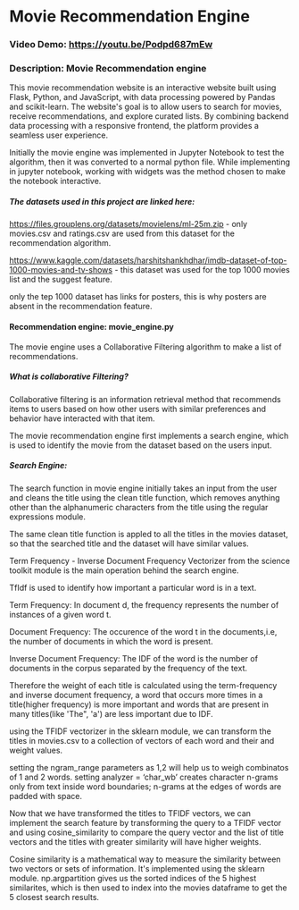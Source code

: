 # Movie Recommendation Engine
### Video Demo:  https://youtu.be/Podpd687mEw
### Description: Movie Recommendation engine

This movie recommendation website is an interactive website built using Flask, Python, and JavaScript, with data processing powered by Pandas and scikit-learn. The website's goal is to allow users to search for movies, receive recommendations, and explore curated lists. By combining backend data processing with a responsive frontend, the platform provides a seamless user experience.

Initially the movie engine was implemented in Jupyter Notebook to test the algorithm, then it was converted to a normal python file. While implementing in jupyter notebook, working with widgets was the method chosen to make the notebook interactive.

##### The datasets used in this project are linked here:

https://files.grouplens.org/datasets/movielens/ml-25m.zip - only movies.csv and ratings.csv are used from this dataset for the recommendation algorithm.

https://www.kaggle.com/datasets/harshitshankhdhar/imdb-dataset-of-top-1000-movies-and-tv-shows - this dataset was used for the top 1000 movies list and the suggest feature.

only the tep 1000 dataset has links for posters, this is why posters are absent in the recommendation feature.

#### Recommendation engine: movie_engine.py

The movie engine uses a Collaborative Filtering algorithm to make a list of recommendations.

##### What is collaborative Filtering?

Collaborative filtering is an information retrieval method that recommends items to users based on how other users with similar preferences and behavior have interacted with that item.

The movie recommendation engine first implements a search engine, which is used to identify the movie from the dataset based on the users input.

##### Search Engine:

The search function in movie engine initially takes an input from the user and cleans the title using the clean title function, which removes anything other than the alphanumeric characters from the title using the regular expressions module.

The same clean title function is appled to all the titles in the movies dataset, so that the searched title and the dataset will have similar values.

Term Frequency - Inverse Document Frequency Vectorizer from the science toolkit module is the main operation behind the search engine.

TfIdf is used to identify how important a particular word is in a text.

Term Frequency: In document d, the frequency represents the number of instances of a given word t.

Document Frequency: The occurence of the word t in the documents,i.e, the number of documents in which the word is present.

Inverse Document Frequency: The IDF of the word is the number of documents in the corpus separated by the frequency of the text.

Therefore the weight of each title is calculated using the term-frequency and inverse document frequency, a word that occurs more times in a title(higher frequency) is more important and words that are present in many titles(like 'The", 'a') are less important due to IDF.

using the TFIDF vectorizer in the sklearn module, we can transform the titles in movies.csv to a collection of vectors of each word and their and weight values.

setting the ngram_range parameters as 1,2 will help us to weigh combinatos of 1 and 2 words. setting analyzer = ‘char_wb’ creates character n-grams only from text inside word boundaries; n-grams at the edges of words are padded with space.

Now that we have transformed the titles to TFIDF vectors, we can implement the search feature by transforming the query to a TFIDF vector and using cosine_similarity to compare the query vector and the list of title vectors and the titles with greater similarity will have higher weights.

Cosine similarity is a mathematical way to measure the similarity between two vectors or sets of information. It's implemented using the sklearn module.
np.argpartition gives us the sorted indices of the 5 highest similarites, which is then used to index into the movies dataframe to get the 5 closest search results.







